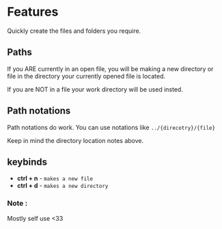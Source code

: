 # Features

Quickly create the files and folders you require.

## Paths
If you ARE currently in an open file, you will be making a new directory or file in the directory your currently opened file is located. 

If you are NOT in a file your work directory will be used insted.

## Path notations
Path notations do work. You can use notations like `../{direcotry}/{file}`

Keep in mind the directory location notes above.

## keybinds

- **ctrl + n** - `makes a new file`
- **ctrl + d** - `makes a new directory`

### Note :

Mostly self use <33